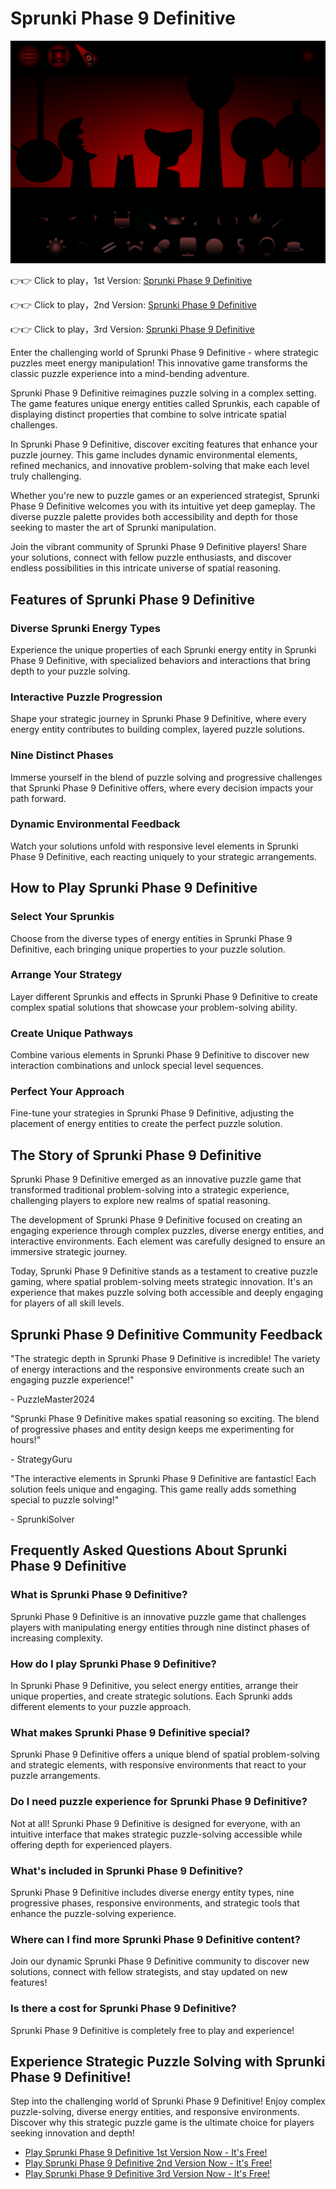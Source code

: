 # Sprunki Phase 9 Definitive

![Sprunki Phase 9 Definitive](https://raw.githubusercontent.com/sprunkiscrunkly/sprunki-phase-9-definitive/refs/heads/main/sprunki-phase-9-definitive.png "Sprunki Phase 9 Definitive")

👉👉 Click to play，1st Version: [Sprunki Phase 9 Definitive](https://sprunksters.com/sprunki-phase-9-definitive/ "Sprunki Phase 9 Definitive")

👉👉 Click to play，2nd Version: [Sprunki Phase 9 Definitive](https://sprunkiscrunkly.com/sprunki-phase-9-definitive/ "Sprunki Phase 9 Definitive")

👉👉 Click to play，3rd Version: [Sprunki Phase 9 Definitive](https://sprunkipyramixed.com/sprunki-phase-9-definitive/ "Sprunki Phase 9 Definitive")

Enter the challenging world of Sprunki Phase 9 Definitive - where strategic puzzles meet energy manipulation! This innovative game transforms the classic puzzle experience into a mind-bending adventure.

Sprunki Phase 9 Definitive reimagines puzzle solving in a complex setting. The game features unique energy entities called Sprunkis, each capable of displaying distinct properties that combine to solve intricate spatial challenges.

In Sprunki Phase 9 Definitive, discover exciting features that enhance your puzzle journey. This game includes dynamic environmental elements, refined mechanics, and innovative problem-solving that make each level truly challenging.

Whether you're new to puzzle games or an experienced strategist, Sprunki Phase 9 Definitive welcomes you with its intuitive yet deep gameplay. The diverse puzzle palette provides both accessibility and depth for those seeking to master the art of Sprunki manipulation.

Join the vibrant community of Sprunki Phase 9 Definitive players! Share your solutions, connect with fellow puzzle enthusiasts, and discover endless possibilities in this intricate universe of spatial reasoning.

## Features of Sprunki Phase 9 Definitive

### Diverse Sprunki Energy Types

Experience the unique properties of each Sprunki energy entity in Sprunki Phase 9 Definitive, with specialized behaviors and interactions that bring depth to your puzzle solving.

### Interactive Puzzle Progression

Shape your strategic journey in Sprunki Phase 9 Definitive, where every energy entity contributes to building complex, layered puzzle solutions.

### Nine Distinct Phases

Immerse yourself in the blend of puzzle solving and progressive challenges that Sprunki Phase 9 Definitive offers, where every decision impacts your path forward.

### Dynamic Environmental Feedback

Watch your solutions unfold with responsive level elements in Sprunki Phase 9 Definitive, each reacting uniquely to your strategic arrangements.

## How to Play Sprunki Phase 9 Definitive

### Select Your Sprunkis

Choose from the diverse types of energy entities in Sprunki Phase 9 Definitive, each bringing unique properties to your puzzle solution.

### Arrange Your Strategy

Layer different Sprunkis and effects in Sprunki Phase 9 Definitive to create complex spatial solutions that showcase your problem-solving ability.

### Create Unique Pathways

Combine various elements in Sprunki Phase 9 Definitive to discover new interaction combinations and unlock special level sequences.

### Perfect Your Approach

Fine-tune your strategies in Sprunki Phase 9 Definitive, adjusting the placement of energy entities to create the perfect puzzle solution.

## The Story of Sprunki Phase 9 Definitive

Sprunki Phase 9 Definitive emerged as an innovative puzzle game that transformed traditional problem-solving into a strategic experience, challenging players to explore new realms of spatial reasoning.

The development of Sprunki Phase 9 Definitive focused on creating an engaging experience through complex puzzles, diverse energy entities, and interactive environments. Each element was carefully designed to ensure an immersive strategic journey.

Today, Sprunki Phase 9 Definitive stands as a testament to creative puzzle gaming, where spatial problem-solving meets strategic innovation. It's an experience that makes puzzle solving both accessible and deeply engaging for players of all skill levels.

## Sprunki Phase 9 Definitive Community Feedback

"The strategic depth in Sprunki Phase 9 Definitive is incredible! The variety of energy interactions and the responsive environments create such an engaging puzzle experience!"

\- PuzzleMaster2024

"Sprunki Phase 9 Definitive makes spatial reasoning so exciting. The blend of progressive phases and entity design keeps me experimenting for hours!"

\- StrategyGuru

"The interactive elements in Sprunki Phase 9 Definitive are fantastic! Each solution feels unique and engaging. This game really adds something special to puzzle solving!"

\- SprunkiSolver

## Frequently Asked Questions About Sprunki Phase 9 Definitive

### What is Sprunki Phase 9 Definitive?

Sprunki Phase 9 Definitive is an innovative puzzle game that challenges players with manipulating energy entities through nine distinct phases of increasing complexity.

### How do I play Sprunki Phase 9 Definitive?

In Sprunki Phase 9 Definitive, you select energy entities, arrange their unique properties, and create strategic solutions. Each Sprunki adds different elements to your puzzle approach.

### What makes Sprunki Phase 9 Definitive special?

Sprunki Phase 9 Definitive offers a unique blend of spatial problem-solving and strategic elements, with responsive environments that react to your puzzle arrangements.

### Do I need puzzle experience for Sprunki Phase 9 Definitive?

Not at all! Sprunki Phase 9 Definitive is designed for everyone, with an intuitive interface that makes strategic puzzle-solving accessible while offering depth for experienced players.

### What's included in Sprunki Phase 9 Definitive?

Sprunki Phase 9 Definitive includes diverse energy entity types, nine progressive phases, responsive environments, and strategic tools that enhance the puzzle-solving experience.

### Where can I find more Sprunki Phase 9 Definitive content?

Join our dynamic Sprunki Phase 9 Definitive community to discover new solutions, connect with fellow strategists, and stay updated on new features!

### Is there a cost for Sprunki Phase 9 Definitive?

Sprunki Phase 9 Definitive is completely free to play and experience!

## Experience Strategic Puzzle Solving with Sprunki Phase 9 Definitive!

Step into the challenging world of Sprunki Phase 9 Definitive! Enjoy complex puzzle-solving, diverse energy entities, and responsive environments. Discover why this strategic puzzle game is the ultimate choice for players seeking innovation and depth!

- [Play Sprunki Phase 9 Definitive 1st Version Now - It's Free!](https://sprunksters.com/sprunki-phase-9-definitive/)
- [Play Sprunki Phase 9 Definitive 2nd Version Now - It's Free!](https://sprunkiscrunkly.com/sprunki-phase-9-definitive/)
- [Play Sprunki Phase 9 Definitive 3rd Version Now - It's Free!](https://sprunkipyramixed.com/sprunki-phase-9-definitive/)
